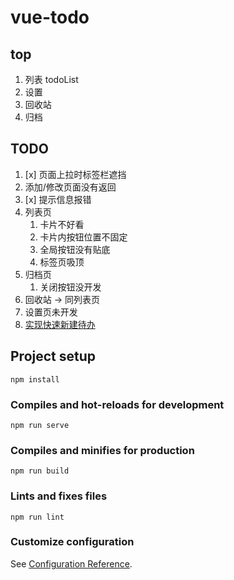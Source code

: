 # vue-todo

## top

1. 列表 todoList
2. 设置
3. 回收站
4. 归档

## TODO

1. [x] 页面上拉时标签栏遮挡
2. 添加/修改页面没有返回
3. [x] 提示信息报错
4. 列表页
   1. 卡片不好看
   2. 卡片内按钮位置不固定
   3. 全局按钮没有贴底
   4. 标签页吸顶
5. 归档页
   1. 关闭按钮没开发
6. 回收站 -> 同列表页
7. 设置页未开发
8. [实现快速新建待办](https://blog.csdn.net/yanxinyun1990/article/details/108997454?utm_medium=distribute.pc_relevant.none-task-blog-BlogCommendFromMachineLearnPai2-1.control&depth_1-utm_source=distribute.pc_relevant.none-task-blog-BlogCommendFromMachineLearnPai2-1.control)

## Project setup

```shell
npm install
```

### Compiles and hot-reloads for development

```shell
npm run serve
```

### Compiles and minifies for production

```shell
npm run build
```

### Lints and fixes files

```shell
npm run lint
```

### Customize configuration

See [Configuration Reference](https://cli.vuejs.org/config/).
